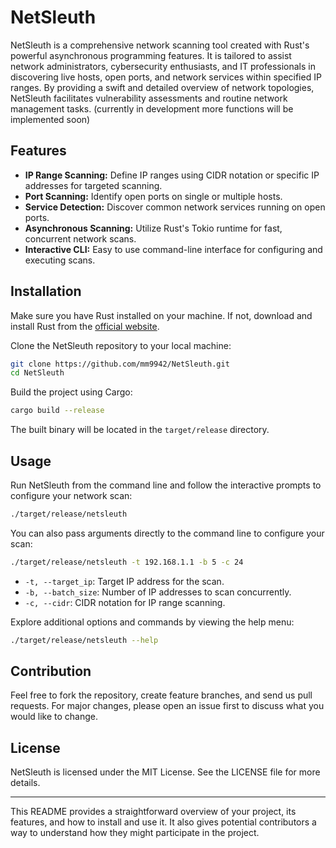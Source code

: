 # NetSleuth

NetSleuth is a comprehensive network scanning tool created with Rust's powerful asynchronous programming features. It is tailored to assist network administrators, cybersecurity enthusiasts, and IT professionals in discovering live hosts, open ports, and network services within specified IP ranges. By providing a swift and detailed overview of network topologies, NetSleuth facilitates vulnerability assessments and routine network management tasks. (currently in development more functions will be implemented soon)

## Features

- **IP Range Scanning:** Define IP ranges using CIDR notation or specific IP addresses for targeted scanning.
- **Port Scanning:** Identify open ports on single or multiple hosts.
- **Service Detection:** Discover common network services running on open ports.
- **Asynchronous Scanning:** Utilize Rust's Tokio runtime for fast, concurrent network scans.
- **Interactive CLI:** Easy to use command-line interface for configuring and executing scans.

## Installation

Make sure you have Rust installed on your machine. If not, download and install Rust from the [official website](https://rust-lang.org).

Clone the NetSleuth repository to your local machine:

```bash
git clone https://github.com/mm9942/NetSleuth.git
cd NetSleuth
```

Build the project using Cargo:

```bash
cargo build --release
```

The built binary will be located in the `target/release` directory.

## Usage

Run NetSleuth from the command line and follow the interactive prompts to configure your network scan:

```bash
./target/release/netsleuth
```

You can also pass arguments directly to the command line to configure your scan:

```bash
./target/release/netsleuth -t 192.168.1.1 -b 5 -c 24
```

- `-t, --target_ip`: Target IP address for the scan.
- `-b, --batch_size`: Number of IP addresses to scan concurrently.
- `-c, --cidr`: CIDR notation for IP range scanning.

Explore additional options and commands by viewing the help menu:

```bash
./target/release/netsleuth --help
```

## Contribution

Feel free to fork the repository, create feature branches, and send us pull requests. For major changes, please open an issue first to discuss what you would like to change.

## License

NetSleuth is licensed under the MIT License. See the LICENSE file for more details.

--- 

This README provides a straightforward overview of your project, its features, and how to install and use it. It also gives potential contributors a way to understand how they might participate in the project.
